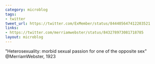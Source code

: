 ```yaml
---
category: microblog
tags:
- twitter
tweet_url: https://twitter.com/ExMember/status/844405647412203521
links:
- https://twitter.com/merriamwebster/status/843278973081718785
layout: microblog
---
```

"Heterosexuality: morbid sexual passion for one of the opposite sex" @MerriamWebster, 1923

